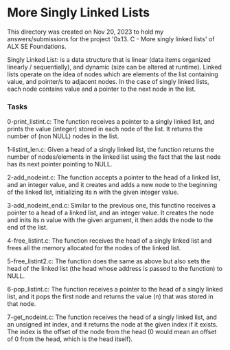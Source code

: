 <h1>More Singly Linked Lists</h1>
This directory was created on Nov 20, 2023 to hold my answers/submissions for
the project '0x13. C - More singly linked lists' of ALX SE Foundations.

Singly Linked List: is a data structure that is linear (data items organized
linearly / sequentially), and dynamic (size can be altered at runtime).
Linked lists operate on the idea of nodes which are elements of the list
containing value, and pointer/s to adjacent nodes. In the case of singly
linked lists, each node contains value and a pointer to the next node in
the list.

<h3>Tasks</h3>
0-print_listint.c: The function receives a pointer to a singly linked list,
and prints the value (integer) stored in each node of the list. It returns
the number of (non NULL) nodes in the list.

1-listint_len.c: Given a head of a singly linked list, the function returns
the number of nodes/elements in the linked list using the fact that the last
node has its next pointer pointing to NULL.

2-add_nodeint.c: The function accepts a pointer to the head of a linked list,
and an integer value, and it creates and adds a new node to the beginning of
the linked list, initializing its n with the given integer value.

3-add_nodeint_end.c: Similar to the previous one, this functino receives a
pointer to a head of a linked list, and an integer value. It creates the node
and inits its n value with the given argument, it then adds the node to the
end of the list.

4-free_listint.c: The function receives the head of a singly linked list and
frees all the memory allocated for the nodes of the linked list.

5-free_listint2.c: The function does the same as above but also sets the head
of the linked list (the head whose address is passed to the function) to NULL.

6-pop_listint.c: The function receives a pointer to the head of a singly linked
list, and it pops the first node and returns the value (n) that was stored in
that node.

7-get_nodeint.c: The function receives the head of a singly linked list, and
an unsigned int index, and it returns the node at the given index if it exists.
The index is the offset of the node from the head (0 would mean an offset of 0
from the head, which is the head itself).
